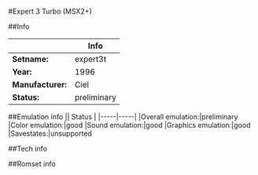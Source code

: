 #Expert 3 Turbo (MSX2+)

##Info

||Info|
|-----|-----|
|**Setname:**|expert3t
|**Year:**|1996
|**Manufacturer:**|Ciel
|**Status:**|preliminary

##Emulation info
|| Status |
|-----|-----|
|Overall emulation:|preliminary
|Color emulation:|good
|Sound emulation:|good
|Graphics emulation:|good
|Savestates:|unsupported

##Tech info

##Romset info

<!--- START OF EDITED COMMENT DO NOT TOUCH TEXT ABOVE-->
